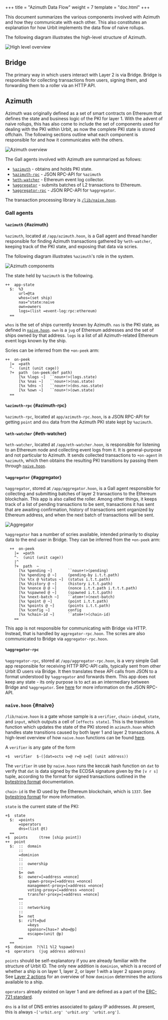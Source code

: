 +++
title = "Azimuth Data Flow"
weight = 7
template = "doc.html"
+++

This document summarizes the various components involved with Azimuth and
how they communicate with each other. This also constitutes an explanation for
how Urbit implements the data flow of naive rollups.

The following diagram illustrates the high-level structure of Azimuth.

![High level overview](https://media.urbit.org/docs/layer2/l2-high.svg)

## Bridge

The primary way in which users interact with Layer 2 is via Bridge. Bridge is
responsible for collecting transactions from users, signing them, and forwarding
them to a roller via an HTTP API.

## Azimuth

Azimuth was originally defined as a set of smart contracts on Ethereum that
defines the state and business logic of the PKI for layer 1. With the advent of
naive rollups, this has also come to include the set of components used for
dealing with the PKI within Urbit, as now the complete PKI state is stored
offchain. The following sections outline what each component is responsible for
and how it communicates with the others.

![Azimuth overview](https://media.urbit.org/docs/layer2/l2-azimuth.svg)

The Gall agents involved with Azimuth are summarized as follows:
 - [`%azimuth`](#azimuth) - obtains and holds PKI state.
 - [`%azimuth-rpc`](#azimuth-rpc) - JSON RPC-API for `%azimuth`
 - [`%eth-watcher`](#eth-watcher) - Ethereum event log collector.
 - [`%aggregator`](#aggregator) - submits batches of L2 transactions to Ethereum.
 - [`%aggregator-rpc`](#aggregator-rpc) - JSON RPC-API for `%aggregator`.
 
The transaction processing library is [`/lib/naive.hoon`](#naive).
 
### Gall agents

#### `%azimuth` {#azimuth}

`%azimuth`, located at `/app/azimuth.hoon`, is a Gall agent and thread handler
responsible for finding Azimuth transactions gathered by `%eth-watcher`,
keeping track of the PKI state, and exposing that data via scries.

The following diagram illustrates `%azimuth`'s role in the system.

![Azimuth components](https://media.urbit.org/docs/layer2/l2-azimuth-azimuth.svg)

The state held by `%azimuth` is the following.

```hoon
++  app-state
  $:  %3
      url=@ta
      whos=(set ship)
      nas=^state:naive
      own=owners
      logs=(list =event-log:rpc:ethereum)
  ==
```

`whos` is the set of ships currently known by Azimuth. `nas` is the PKI state,
as defined in [`naive.hoon`](#naive). `own` is a `jug` of Ethereum addresses and
the set of ships owned by that address. `logs` is a list of all Azimuth-related
Ethereum event logs known by the ship.

Scries can be inferred from the `+on-peek` arm:

```hoon
++  on-peek
  |=  =path
  ^-  (unit (unit cage))
  ?+  path  (on-peek:def path)
      [%x %logs ~]  ``noun+!>(logs.state)
      [%x %nas ~]   ``noun+!>(nas.state)
      [%x %dns ~]   ``noun+!>(dns.nas.state)
      [%x %own ~]   ``noun+!>(own.state)
  ==
```

#### `%azimuth-rpc` {#azimuth-rpc}

`%azimuth-rpc`, located at `app/azimuth-rpc.hoon`, is a JSON RPC-API for getting
`point` and `dns` data from the Azimuth PKI state kept by `%azimuth`.

#### `%eth-watcher` {#eth-watcher}

`%eth-watcher`, located at `/app/eth-watcher.hoon`, is responsible for listening
to an Ethereum node and collecting event logs from it. It is general-purpose and
not particular to Azimuth. It sends collected transactions to `+on-agent` in
`%azimuth`, which then obtains the resulting PKI transitions by passing them through
[`naive.hoon`](#naive).

#### `%aggregator` {#aggregator}

`%aggregator`, stored at `/app/aggregator.hoon`, is a Gall agent responsible for
collecting and submitting batches of layer 2 transactions to the Ethereum
blockchain. This app is also called the roller. Among other things, it keeps
track of a list of pending transactions to be sent, transactions it has sent
that are awaiting confirmation, history of transactions sent organized by
Ethereum address, and when the next batch of transactions will be sent.

![Aggregator](https://media.urbit.org/docs/layer2/l2-aggregator.svg)

`%aggregator` has a number of scries available, intended primarily to
display data to the end user in Bridge. They can be inferred from the `+on-peek`
arm:

```hoon
  ++  on-peek
    |=  =path
    ^-  (unit (unit cage))
    |^
    ?+  path  ~
      [%x %pending ~]       ``noun+!>(pending)
      [%x %pending @ ~]     (pending-by i.t.t.path)
      [%x %tx @ %status ~]  (status i.t.t.path)
      [%x %history @ ~]     (history i.t.t.path)
      [%x %nonce @ @ ~]     (nonce i.t.t.path i.t.t.t.path)
      [%x %spawned @ ~]     (spawned i.t.t.path)
      [%x %next-batch ~]    ``atom+!>(next-batch)
      [%x %point @ ~]       (point i.t.t.path)
      [%x %points @ ~]      (points i.t.t.path)
      [%x %config ~]        config
      [%x %chain-id ~]      ``atom+!>(chain-id)
    ==
```

This app is not responsible for communicating with Bridge via HTTP. Instead, that is
handled by `aggregator-rpc.hoon`. The scries are also communicated to Bridge via
`aggregator-rpc.hoon`.

#### `%aggregator-rpc`

`%aggregator-rpc`, stored at `/app/aggregator-rpc.hoon`, is a very simple Gall app responsible for receiving HTTP RPC-API
calls, typically sent from other Urbit ID users via Bridge. It then translates
these API calls from JSON to a format understood by `%aggregator` and
forwards them. This app
does not keep any state - its only purpose is to act as an intermediary between
Bridge and `%aggregator`. See [here](/docs/azimuth/layer2-api) for more
information on the JSON RPC-API.

### `naive.hoon` {#naive}

`/lib/naive.hoon` is a gate whose sample is a `verifier`, `chain-id=@ud`,
`state`, and `input`, which outputs a cell of `[effects state]`. This is the
transition function which updates the state of the PKI stored in `azimuth.hoon`
which handles state transitions caused by both layer 1 and layer 2 transactions.
A high-level overview of how `naive.hoon` functions can be found
[here](/docs/azimuth/layer2#layer-2).

A `verifier` is any gate of the form

```hoon
+$  verifier  $-([dat=octs v=@ r=@ s=@] (unit address))
```

The `verifier` in use by `naive.hoon` runs the keccak hash function on `dat` to
verify that `dat` is data signed by the ECDSA signature given by the `[v r s]`
tuple, according to the format for signed transactions outlined in the
[bytestring format](/docs/azimuth/bytestring) documentation.

`chain-id` is the ID used by the Ethereum blockchain, which is `1337`. See [bytestring
format](/docs/azimuth/bytestring) for more information.

`state` is the current state of the PKI:

```hoon
+$  state
  $:  =points
      =operators
      dns=(list @t)
  ==
+$  points     (tree [ship point])
++  point
  $:  ::  domain
      ::
      =dominion
      ::
      ::  ownership
      ::
      $=  own
      $:  owner=[=address =nonce]
          spawn-proxy=[=address =nonce]
          management-proxy=[=address =nonce]
          voting-proxy=[=address =nonce]
          transfer-proxy=[=address =nonce]
      ==
      ::
      ::  networking
      ::
      $=  net
      $:  rift=@ud
          =keys
          sponsor=[has=? who=@p]
          escape=(unit @p)
      ==
  ==
+$  dominion  ?(%l1 %l2 %spawn)
+$  operators  (jug address address)
```
`points` should be self-explanatory if you are already familiar with the
structure of Urbit ID. The only new addition is `dominion`, which is a record of
whether a ship is on layer 1, layer 2, or layer 1 with a layer 2 spawn proxy.
See [Layer 2 actions](/docs/azimuth/l2-actions) for an overview of how
`dominion` determines the actions available to a ship.

`operators` already existed on layer 1 and are defined as a part of the [ERC-721
standard](https://eips.ethereum.org/EIPS/eip-721).

`dns` is a list of DNS entries associated to galaxy IP addresses. At present, this
is always `~['urbit.org' 'urbit.org' 'urbit.org']`.

